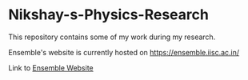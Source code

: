 # Nikshay-s-Physics-Research
This repository contains some of my work during my research.

Ensemble's website is currently hosted on https://ensemble.iisc.ac.in/

Link to [Ensemble Website](https://ensemble.iisc.ac.in/
)

